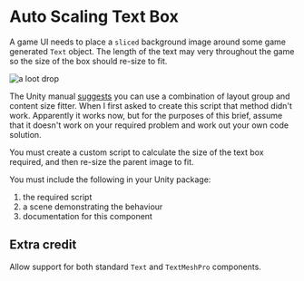 # Auto Scaling Text Box

A game UI needs to place a `sliced` background image around some game generated `Text` object. The length of the text may very throughout the game so the size of the box should re-size to fit.

![a loot drop](https://www.omgubuntu.co.uk/wp-content/uploads/2012/12/torchlight-loot.jpg)

The Unity manual [suggests](https://docs.unity3d.com/Packages/com.unity.ugui@1.0/manual/HOWTO-UIFitContentSize.html#fit-to-size-of-ui-element-with-child-text) you can use a combination of layout group and content size fitter. When I first asked to create this script that method didn't work. Apparently it works now, but for the purposes of this brief, assume that it doesn't work on your required problem and work out your own code solution.

You must create a custom script to calculate the size of the text box required, and then re-size the parent image to fit.

You must include the following in your Unity package:

1. the required script
2. a scene demonstrating the behaviour
3. documentation for this component

## Extra credit

Allow support for both standard `Text` and `TextMeshPro` components.
